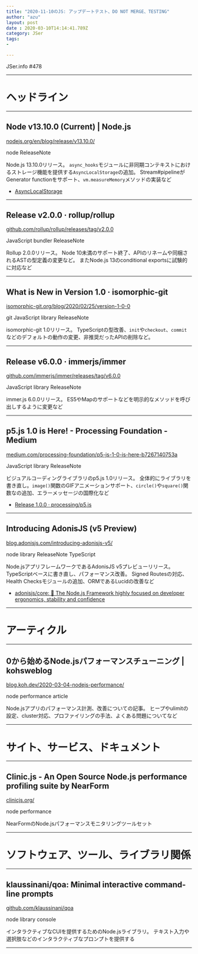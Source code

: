 ```yaml
---
title: "2020-11-10のJS: アップデートテスト、DO NOT MERGE、TESTING"
author: "azu"
layout: post
date : 2020-03-10T14:14:41.789Z
category: JSer
tags:
-

---
```


JSer.info #478

----

<h1 class="site-genre">ヘッドライン</h1>

----

## Node v13.10.0 (Current) | Node.js
[nodejs.org/en/blog/release/v13.10.0/](https://nodejs.org/en/blog/release/v13.10.0/ "Node v13.10.0 (Current) | Node.js")
<p class="jser-tags jser-tag-icon"><span class="jser-tag"> node</span> <span class="jser-tag">ReleaseNote</span></p>

Node.js 13.10.0リリース。
`async_hooks`モジュールに非同期コンテキストにおけるストレージ機能を提供する`AsyncLocalStorage`の追加。
Stream#pipelineがGenerator functionをサポート、`vm.measureMemory`メソッドの実装など

- [AsyncLocalStorage](https://nodejs.org/api/async_hooks.html#async_hooks_class_asynclocalstorage "AsyncLocalStorage")

----

## Release v2.0.0 · rollup/rollup
[github.com/rollup/rollup/releases/tag/v2.0.0](https://github.com/rollup/rollup/releases/tag/v2.0.0 "Release v2.0.0 · rollup/rollup")
<p class="jser-tags jser-tag-icon"><span class="jser-tag">JavaScript</span> <span class="jser-tag">bundler</span> <span class="jser-tag">ReleaseNote</span></p>

Rollup 2.0.0リリース。
Node 10未満のサポート終了、APIのリネームや同梱されるASTの型定義の変更など。
またNode.js 13のconditional exportsに試験的に対応など


----

## What is New in Version 1.0 · isomorphic-git
[isomorphic-git.org/blog/2020/02/25/version-1-0-0](https://isomorphic-git.org/blog/2020/02/25/version-1-0-0 "What is New in Version 1.0 · isomorphic-git")
<p class="jser-tags jser-tag-icon"><span class="jser-tag">git</span> <span class="jser-tag">JavaScript</span> <span class="jser-tag">library</span> <span class="jser-tag">ReleaseNote</span></p>

isomorphic-git 1.0リリース。
TypeScriptの型改善、`init`や`checkout`、`commit`などのデフォルトの動作の変更、非推奨だったAPIの削除など。


----

## Release v6.0.0 · immerjs/immer
[github.com/immerjs/immer/releases/tag/v6.0.0](https://github.com/immerjs/immer/releases/tag/v6.0.0 "Release v6.0.0 · immerjs/immer")
<p class="jser-tags jser-tag-icon"><span class="jser-tag">JavaScript</span> <span class="jser-tag">library</span> <span class="jser-tag">ReleaseNote</span></p>

immer.js 6.0.0リリース。
ES5やMapのサポートなどを明示的なメソッドを呼び出しするように変更など


----

## p5.js 1.0 is Here! - Processing Foundation - Medium
[medium.com/processing-foundation/p5-js-1-0-is-here-b7267140753a](https://medium.com/processing-foundation/p5-js-1-0-is-here-b7267140753a "p5.js 1.0 is Here! - Processing Foundation - Medium")
<p class="jser-tags jser-tag-icon"><span class="jser-tag">JavaScript</span> <span class="jser-tag">library</span> <span class="jser-tag">ReleaseNote</span></p>

ビジュアルコーディングライブラリのp5.js 1.0リリース。
全体的にライブラリを書き直し。`image()`関数のGIFアニメーションサポート、`circle()`や`square()`関数なの追加、エラーメッセージの国際化など

- [Release 1.0.0 · processing/p5.js](https://github.com/processing/p5.js/releases/tag/1.0.0 "Release 1.0.0 · processing/p5.js")

----

## Introducing AdonisJS (v5 Preview)
[blog.adonisjs.com/introducing-adonisjs-v5/](https://blog.adonisjs.com/introducing-adonisjs-v5/ "Introducing AdonisJS (v5 Preview)")
<p class="jser-tags jser-tag-icon"><span class="jser-tag"> node</span> <span class="jser-tag">library</span> <span class="jser-tag">ReleaseNote</span> <span class="jser-tag">TypeScript</span></p>

Node.jsアプリフレームワークであるAdonisJS v5プレビューリリース。
TypeScriptベースに書き直し、パフォーマンス改善。
Signed Routesの対応、Health Checksモジュールの追加、ORMであるLucidの改善など

- [adonisjs/core: 🚀 The Node.js Framework highly focused on developer ergonomics, stability and confidence](https://github.com/adonisjs/core "adonisjs/core: 🚀 The Node.js Framework highly focused on developer ergonomics, stability and confidence")

----
<h1 class="site-genre">アーティクル</h1>

----

## 0から始めるNode.jsパフォーマンスチューニング | kohsweblog
[blog.koh.dev/2020-03-04-nodejs-performance/](https://blog.koh.dev/2020-03-04-nodejs-performance/ "0から始めるNode.jsパフォーマンスチューニング | kohsweblog")
<p class="jser-tags jser-tag-icon"><span class="jser-tag"> node</span> <span class="jser-tag">performance</span> <span class="jser-tag">article</span></p>

Node.jsアプリのパフォーマンス計測、改善についての記事。
ヒープやulimitの設定、cluster対応、プロファイリングの手法、よくある問題についてなど


----
<h1 class="site-genre">サイト、サービス、ドキュメント</h1>

----

## Clinic.js - An Open Source Node.js performance profiling suite by NearForm
[clinicjs.org/](https://clinicjs.org/ "Clinic.js - An Open Source Node.js performance profiling suite by NearForm")
<p class="jser-tags jser-tag-icon"><span class="jser-tag"> node</span> <span class="jser-tag">performance</span></p>

NearFormのNode.jsパフォーマンスモニタリングツールセット


----
<h1 class="site-genre">ソフトウェア、ツール、ライブラリ関係</h1>

----

## klaussinani/qoa: Minimal interactive command-line prompts
[github.com/klaussinani/qoa](https://github.com/klaussinani/qoa "klaussinani/qoa: Minimal interactive command-line prompts")
<p class="jser-tags jser-tag-icon"><span class="jser-tag"> node</span> <span class="jser-tag">library</span> <span class="jser-tag">console</span></p>

インタラクティブなCUIを提供するためのNode.jsライブラリ。
テキスト入力や選択肢などのインタラクティブなプロンプトを提供する


----
